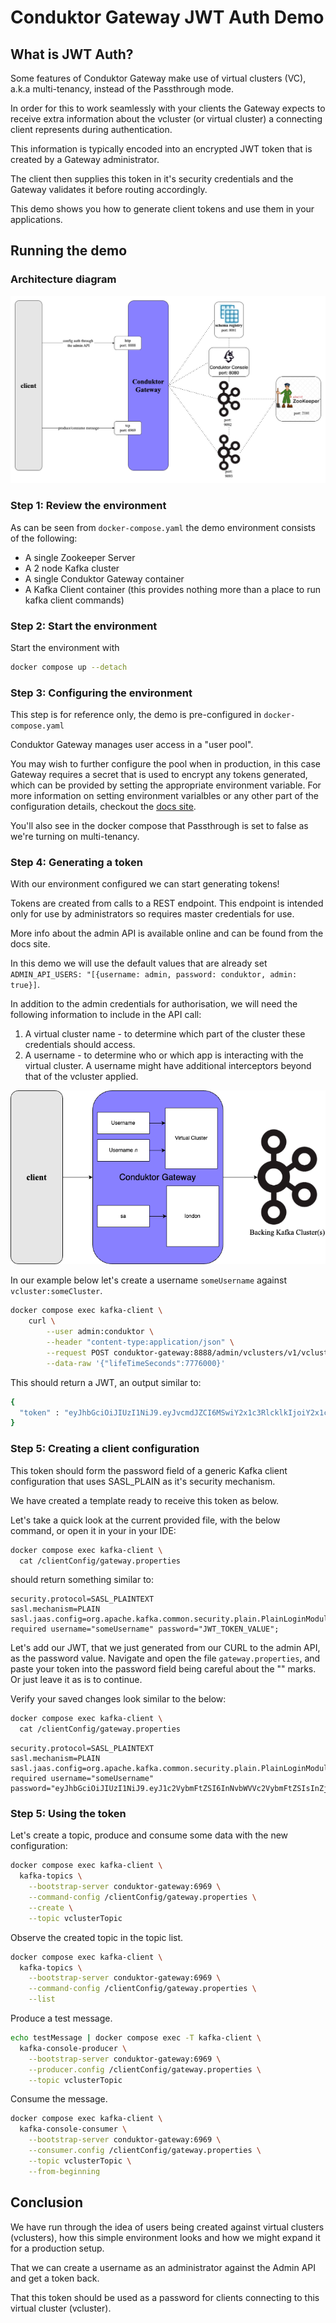 # Conduktor Gateway JWT Auth Demo

## What is JWT Auth?

Some features of Conduktor Gateway make use of virtual clusters (VC), a.k.a multi-tenancy, instead of the Passthrough mode.

In order for this to work seamlessly with your clients the Gateway expects to receive extra information about the vcluster (or virtual cluster) a connecting client represents  during authentication. 

This information is typically encoded into an encrypted JWT token that is created by a Gateway administrator. 

The client then supplies this token in it's security credentials and the Gateway validates it before routing accordingly.   

This demo shows you how to generate client tokens and use them in your applications.

## Running the demo

### Architecture diagram
![architecture diagram](images/jwt-auth.png "authentication")

### Step 1: Review the environment

As can be seen from `docker-compose.yaml` the demo environment consists of the following:

* A single Zookeeper Server
* A 2 node Kafka cluster
* A single Conduktor Gateway container
* A Kafka Client container (this provides nothing more than a place to run kafka client commands)

### Step 2: Start the environment

Start the environment with

```bash
docker compose up --detach
```

### Step 3: Configuring the environment

This step is for reference only, the demo is pre-configured in `docker-compose.yaml`

Conduktor Gateway manages user access in a "user pool".

You may wish to further configure the pool when in production, in this case Gateway requires a secret that is used to encrypt any tokens generated, which can be provided by setting the appropriate environment variable. For more information on setting environment varialbles or any other part of the configuration details, checkout the [docs site](https://docs.conduktor.io/).

You'll also see in the docker compose that Passthrough is set to false as we're turning on multi-tenancy.

### Step 4: Generating a token

With our environment configured we can start generating tokens!  

Tokens are created from calls to a REST endpoint. 
This endpoint is intended only for use by administrators so requires master credentials for use. 

More info about the admin API is available online and can be found from the docs site.

In this demo we will use the default values that are already set `ADMIN_API_USERS: "[{username: admin, password: conduktor, admin: true}]`.

In addition to the admin credentials for authorisation, we will need the following information to include in the API call:

1. A virtual cluster name - to determine which part of the cluster these credentials should access.
2. A username - to determine who or which app is interacting with the virtual cluster. A username might have additional interceptors beyond that of the vcluster applied.

![vcluster-user](./images/tenant-user-london.png)

In our example below let's create a username `someUsername` against `vcluster:someCluster`.

```bash
docker compose exec kafka-client \
    curl \
        --user admin:conduktor \
        --header "content-type:application/json" \
        --request POST conduktor-gateway:8888/admin/vclusters/v1/vcluster/someCluster/username/someUsername \
        --data-raw '{"lifeTimeSeconds":7776000}'
```

This should return a JWT, an output similar to:

```bash
{
  "token" : "eyJhbGciOiJIUzI1NiJ9.eyJvcmdJZCI6MSwiY2x1c3RlcklkIjoiY2x1c3RlcjEiLCJ1c2VybmFtZSI6InRlc3RAY29uZHVrdG9yLmlvIn0.XhB1e_ZXvgZ8zIfr28UQ33S8VA7yfWyfdM561Em9lrM"
}
```

### Step 5: Creating a client configuration

This token should form the password field of a generic Kafka client configuration that uses SASL_PLAIN as it's security mechanism. 

We have created a template ready to receive this token as below. 

Let's take a quick look at the current provided file, with the below command, or open it in your in your IDE:

```bash
docker compose exec kafka-client \
  cat /clientConfig/gateway.properties
```

should return something similar to:

```properties
security.protocol=SASL_PLAINTEXT
sasl.mechanism=PLAIN
sasl.jaas.config=org.apache.kafka.common.security.plain.PlainLoginModule required username="someUsername" password="JWT_TOKEN_VALUE";
```

Let's add our JWT, that we just generated from our CURL to the admin API, as the password value. Navigate and open the file `gateway.properties`, and paste your token into the password field being careful about the "" marks. Or just leave it as is to continue.

Verify your saved changes look similar to the below:

```bash
docker compose exec kafka-client \
  cat /clientConfig/gateway.properties
```

```properties
security.protocol=SASL_PLAINTEXT
sasl.mechanism=PLAIN
sasl.jaas.config=org.apache.kafka.common.security.plain.PlainLoginModule required username="someUsername" password="eyJhbGciOiJIUzI1NiJ9.eyJ1c2VybmFtZSI6InNvbWVVc2VybmFtZSIsInZjbHVzdGVyIjoic29tZUNsdXN0ZXIiLCJleHAiOjIwMDgyOTgzNzJ9.vgTd0QngJQp51gt73HNbHlwjK0m2dW8wD9zRLSZnZd4";
```

### Step 5: Using the token

Let's create a topic, produce and consume some data with the new configuration:

```bash
docker compose exec kafka-client \
  kafka-topics \
    --bootstrap-server conduktor-gateway:6969 \
    --command-config /clientConfig/gateway.properties \
    --create \
    --topic vclusterTopic
```
Observe the created topic in the topic list.
```bash
docker compose exec kafka-client \
  kafka-topics \
    --bootstrap-server conduktor-gateway:6969 \
    --command-config /clientConfig/gateway.properties \
    --list
```
  

Produce a test message.

```bash
echo testMessage | docker compose exec -T kafka-client \
  kafka-console-producer \
    --bootstrap-server conduktor-gateway:6969 \
    --producer.config /clientConfig/gateway.properties \
    --topic vclusterTopic
```
  

Consume the message.
```bash
docker compose exec kafka-client \
  kafka-console-consumer \
    --bootstrap-server conduktor-gateway:6969 \
    --consumer.config /clientConfig/gateway.properties \
    --topic vclusterTopic \
    --from-beginning
```


## Conclusion

We have run through the idea of users being created against virtual clusters (vclusters), how this simple environment looks and how we might expand it for a production setup.

That we can create a username as an administrator against the Admin API and get a token back.

That this token should be used as a password for clients connecting to this virtual cluster (vcluster).
